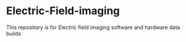 # Electric-Field-imaging
This repository is for Electric field imaging software and hardware data builds
